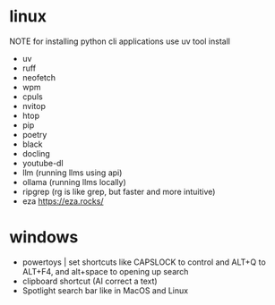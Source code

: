# linux
NOTE for installing python cli applications use uv tool install
- uv
- ruff
- neofetch
- wpm
- cpuls
- nvitop
- htop
- pip
- poetry
- black
- docling
- youtube-dl
- llm (running llms using api)
- ollama (running llms locally)
- ripgrep (rg is like grep, but faster and more intuitive)
- eza https://eza.rocks/

# windows

- powertoys | set shortcuts like CAPSLOCK to control and ALT+Q to ALT+F4, and alt+space to opening up search
- clipboard shortcut (AI correct a text)
- Spotlight search bar like in MacOS and Linux
